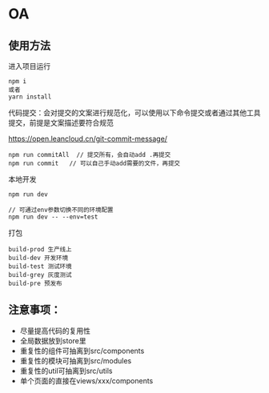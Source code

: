 # OA
## 使用方法
进入项目运行
```
npm i
或者
yarn install
```

代码提交：会对提交的文案进行规范化，可以使用以下命令提交或者通过其他工具提交，前提是文案描述要符合规范

https://open.leancloud.cn/git-commit-message/
```
npm run commitAll  // 提交所有，会自动add .再提交
npm run commit   // 可以自己手动add需要的文件，再提交
```

本地开发
```
npm run dev

// 可通过env参数切换不同的环境配置
npm run dev -- --env=test
```
打包
```
build-prod 生产线上
build-dev 开发环境
build-test 测试环境
build-grey 灰度测试
build-pre 预发布
```

## 注意事项：
- 尽量提高代码的复用性
- 全局数据放到store里
- 重复性的组件可抽离到src/components
- 重复性的模块可抽离到src/modules
- 重复性的util可抽离到src/utils
- 单个页面的直接在views/xxx/components


